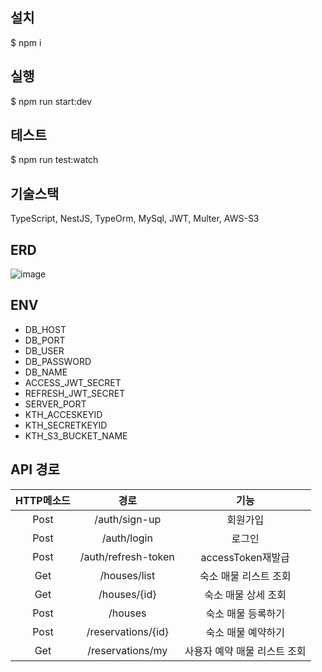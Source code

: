 ## 설치

$ npm i

## 실행

$ npm run start:dev

## 테스트

$ npm run test:watch

## 기술스택

TypeScript, NestJS, TypeOrm, MySql, JWT, Multer, AWS-S3

## ERD

![image](https://github.com/TaeHyeongKwon/be-test/blob/TaeHyeong/img/enkor-erd.png?raw=true)

## ENV

- DB_HOST
- DB_PORT
- DB_USER
- DB_PASSWORD
- DB_NAME
- ACCESS_JWT_SECRET
- REFRESH_JWT_SECRET
- SERVER_PORT
- KTH_ACCESKEYID
- KTH_SECRETKEYID
- KTH_S3_BUCKET_NAME

## API 경로

| HTTP메소드 |        경로         |             기능             |
| :--------: | :-----------------: | :--------------------------: |
|    Post    |    /auth/sign-up    |           회원가입           |
|    Post    |     /auth/login     |            로그인            |
|    Post    | /auth/refresh-token |      accessToken재발급       |
|    Get     |    /houses/list     |    숙소 매물 리스트 조회     |
|    Get     |    /houses/{id}     |     숙소 매물 상세 조회      |
|    Post    |       /houses       |      숙소 매물 등록하기      |
|    Post    | /reservations/{id}  |      숙소 매물 예약하기      |
|    Get     |  /reservations/my   | 사용자 예약 매물 리스트 조회 |
